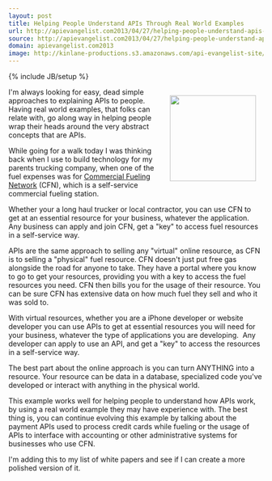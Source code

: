 ```yaml
---
layout: post
title: Helping People Understand APIs Through Real World Examples
url: http://apievangelist.com2013/04/27/helping-people-understand-apis-through-real-world-examples/
source: http://apievangelist.com2013/04/27/helping-people-understand-apis-through-real-world-examples/
domain: apievangelist.com2013
image: http://kinlane-productions.s3.amazonaws.com/api-evangelist-site/blog/commercial-fueling-network.jpg
---
```

{% include JB/setup %}
<p><a href="http://www.cfnnet.com/" target="_blank"><img style="padding: 15px;" src="https://s3.amazonaws.com/kinlane-productions/api-evangelist/commercial-fueling-network/commercial-fueling-network.jpg" alt="" width="170" align="right" /></a></p>
<p>I'm always looking for easy, dead simple approaches to explaining APIs to people.  Having real world examples, that folks can relate with, go along way in helping people wrap their heads around the very abstract concepts that are APIs.</p>
<p>While going for a walk today I was thinking back when I use to build technology for my parents trucking company, when one of the fuel expenses was for <a href="http://www.cfnnet.com/" target="_blank">Commercial Fueling Network</a> (CFN), which is a self-service commercial fueling station.</p>
<p>Whether your a long haul trucker or local contractor, you can use CFN to get at an essential resource for your business, whatever the application. Any business can apply and join CFN, get a "key" to access fuel resources in a self-service way.</p>
<p>APIs are the same approach to selling any "virtual" online resource, as CFN is to selling a "physical" fuel resource. CFN doesn't just put free gas alongside the road for anyone to take.  They have a portal where you know to go to get your resources, providing you with a key to access the fuel resources you need.  CFN then bills you for the usage of their resource.  You can be sure CFN has extensive data on how much fuel they sell and who it was sold to.</p>
<p>With virtual resources, whether you are a iPhone developer or website developer you can use APIs to get at essential resources you will need for your business, whatever the type of applications you are developing. &nbsp;Any developer can apply to use an API, and get a "key" to access the resources in a self-service way.</p>
<p>The best part about the online approach is you can turn ANYTHING into a resource.  Your resource can be data in a database, specialized code you've developed or interact with anything in the physical world.</p>
<p>This example works well for helping people to understand how APIs work, by using a real world example they may have experience with.  The best thing is, you can continue evolving this example by talking about the payment APIs used to process credit cards while fueling or the usage of APIs to interface with accounting or other administrative systems for businesses who use CFN.</p>
<p>I'm adding this to my list of white papers and see if I can create a more polished version of it.</p>
